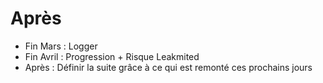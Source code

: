 # Après

  * <div v-click> <Variant type="warning">Fin Mars</Variant> : Logger</div>
  * <div v-click> <Variant type="warning">Fin Avril</Variant> : Progression + Risque Leakmited</div>
  * <div v-click> <Variant type="warning">Après</Variant> :  Définir la suite grâce à ce qui est remonté ces prochains jours</div>